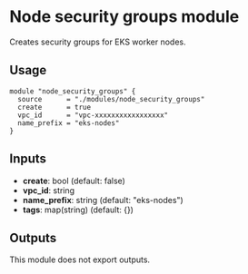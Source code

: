 # Node security groups module

Creates security groups for EKS worker nodes.

## Usage

```hcl
module "node_security_groups" {
  source      = "./modules/node_security_groups"
  create      = true
  vpc_id      = "vpc-xxxxxxxxxxxxxxxxx"
  name_prefix = "eks-nodes"
}
```

## Inputs

- **create**: bool (default: false)
- **vpc_id**: string
- **name_prefix**: string (default: "eks-nodes")
- **tags**: map(string) (default: {})

## Outputs

This module does not export outputs.
